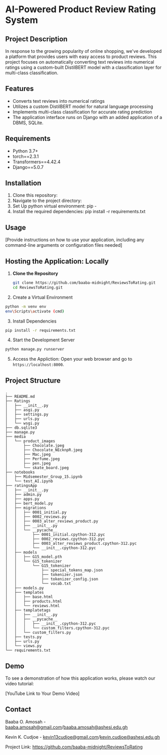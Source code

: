 # AI-Powered Product Review Rating System

## Project Description

In response to the growing popularity of online shopping, we've developed a platform that provides users with easy access to product reviews. This project focuses on automatically converting text reviews into numerical ratings using a custom-built DistilBERT model with a classification layer for multi-class classification.

## Features

- Converts text reviews into numerical ratings
- Utilizes a custom DistilBERT model for natural language processing
- Implements multi-class classification for accurate rating prediction
- The application interface runs on Django with an added application of a DBMS, SQLite.

## Requirements

- Python 3.7+
- torch==2.3.1
- Transformers==4.42.4
- Django==5.0.7

## Installation

1. Clone this repository:
2. Navigate to the project directory:
3. Set Up python virtual environment: pip -
4. Install the required dependencies: pip install -r requirements.txt

## Usage

[Provide instructions on how to use your application, including any command-line arguments or configuration files needed]

## Hosting the Application: Locally
1. **Clone the Repository**
   
   ```bash
   git clone https://github.com/baaba-midnight/ReviewsToRating.git
   cd ReviewsToRating.git
   ```
   
2. Create a Virtual Environment
   
  ```bash
  python -m venv env
  env\Scripts\activate (cmd)
  ```

3. Install Dependencies
   
```bash
pip install -r requirements.txt
```

4. Start the Development Server
   
```bash
python manage.py runserver
```

5. Access the Appliction: Open your web browser and go to `https://localhost:8000`.

## Project Structure
```
.
├── README.md
├── Ratings
│   ├── __init__.py
│   ├── asgi.py
│   ├── settings.py
│   ├── urls.py
│   └── wsgi.py
├── db.sqlite3
├── manage.py
├── media
│   └── product_images
│       ├── Chocolate.jpeg
│       ├── Chocolate_NEcknpR.jpeg
│       ├── Mac.jpeg
│       ├── Perfume.jpeg
│       ├── pen.jpeg
│       └── skate_board.jpeg
├── notebooks
│   ├── Midsemester_Group_15.ipynb
│   └── test_AI.ipynb
├── ratingsApp
│   ├── __init__.py
│   ├── admin.py
│   ├── apps.py
│   ├── bert_model.py
│   ├── migrations
│   │   ├── 0001_initial.py
│   │   ├── 0002_reviews.py
│   │   ├── 0003_alter_reviews_product.py
│   │   ├── __init__.py
│   │   └── __pycache__
│   │       ├── 0001_initial.cpython-312.pyc
│   │       ├── 0002_reviews.cpython-312.pyc
│   │       ├── 0003_alter_reviews_product.cpython-312.pyc
│   │       └── __init__.cpython-312.pyc
│   ├── models
│   │   ├── G15_model.pth
│   │   └── G15_tokenizer
│   │       └── G15_tokenizer
│   │           ├── special_tokens_map.json
│   │           ├── tokenizer.json
│   │           ├── tokenizer_config.json
│   │           └── vocab.txt
│   ├── models.py
│   ├── templates
│   │   ├── base.html
│   │   ├── products.html
│   │   └── reviews.html
│   ├── templatetags
│   │   ├── __init__.py
│   │   ├── __pycache__
│   │   │   ├── __init__.cpython-312.pyc
│   │   │   └── custom_filters.cpython-312.pyc
│   │   └── custom_filters.py
│   ├── tests.py
│   ├── urls.py
│   └── views.py
└── requirements.txt
```

## Demo

To see a demonstration of how this application works, please watch our video tutorial:

[YouTube Link to Your Demo Video]

## Contact

Baaba O. Amosah - baaba.amosah@gmail.com/baaba.amosah@ashesi.edu.gh

Kevin K. Cudjoe - kevin13cudjoe@gmail.com/kevin.cudjoe@ashesi.edu.gh

Project Link: https://github.com/baaba-midnight/ReviewsToRating
